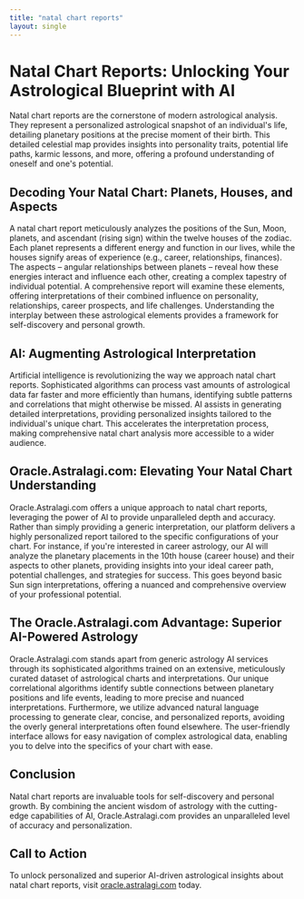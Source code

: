 ```yaml
---
title: "natal chart reports"
layout: single
---
```


# Natal Chart Reports: Unlocking Your Astrological Blueprint with AI

Natal chart reports are the cornerstone of modern astrological analysis.  They represent a personalized astrological snapshot of an individual's life, detailing planetary positions at the precise moment of their birth.  This detailed celestial map provides insights into personality traits, potential life paths, karmic lessons, and more, offering a profound understanding of oneself and one's potential.


## Decoding Your Natal Chart: Planets, Houses, and Aspects

A natal chart report meticulously analyzes the positions of the Sun, Moon, planets, and ascendant (rising sign) within the twelve houses of the zodiac.  Each planet represents a different energy and function in our lives, while the houses signify areas of experience (e.g., career, relationships, finances).  The aspects – angular relationships between planets – reveal how these energies interact and influence each other, creating a complex tapestry of individual potential.  A comprehensive report will examine these elements, offering interpretations of their combined influence on personality, relationships, career prospects, and life challenges.  Understanding the interplay between these astrological elements provides a framework for self-discovery and personal growth.


## AI: Augmenting Astrological Interpretation

Artificial intelligence is revolutionizing the way we approach natal chart reports.  Sophisticated algorithms can process vast amounts of astrological data far faster and more efficiently than humans, identifying subtle patterns and correlations that might otherwise be missed. AI assists in generating detailed interpretations, providing personalized insights tailored to the individual's unique chart.  This accelerates the interpretation process, making comprehensive natal chart analysis more accessible to a wider audience.


## Oracle.Astralagi.com: Elevating Your Natal Chart Understanding

Oracle.Astralagi.com offers a unique approach to natal chart reports, leveraging the power of AI to provide unparalleled depth and accuracy.  Rather than simply providing a generic interpretation, our platform delivers a highly personalized report tailored to the specific configurations of your chart.  For instance, if you're interested in career astrology, our AI will analyze the planetary placements in the 10th house (career house) and their aspects to other planets, providing insights into your ideal career path, potential challenges, and strategies for success.  This goes beyond basic Sun sign interpretations, offering a nuanced and comprehensive overview of your professional potential.


## The Oracle.Astralagi.com Advantage: Superior AI-Powered Astrology

Oracle.Astralagi.com stands apart from generic astrology AI services through its sophisticated algorithms trained on an extensive, meticulously curated dataset of astrological charts and interpretations.  Our unique correlational algorithms identify subtle connections between planetary positions and life events, leading to more precise and nuanced interpretations.  Furthermore, we utilize advanced natural language processing to generate clear, concise, and personalized reports, avoiding the overly general interpretations often found elsewhere.  The user-friendly interface allows for easy navigation of complex astrological data, enabling you to delve into the specifics of your chart with ease.


## Conclusion

Natal chart reports are invaluable tools for self-discovery and personal growth.  By combining the ancient wisdom of astrology with the cutting-edge capabilities of AI, Oracle.Astralagi.com provides an unparalleled level of accuracy and personalization.


## Call to Action

To unlock personalized and superior AI-driven astrological insights about natal chart reports, visit [oracle.astralagi.com](https://oracle.astralagi.com) today.